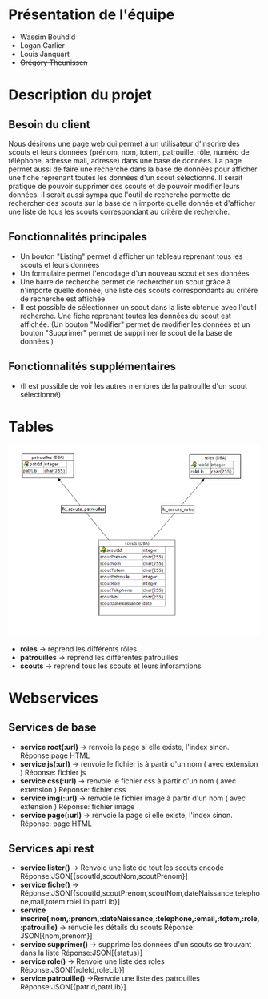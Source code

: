 # Présentation de l'équipe
- Wassim Bouhdid
- Logan Carlier
- Louis Janquart
- ~~Grégory Theunissen~~
# Description du projet
## Besoin du client
Nous désirons une page web qui permet à un utilisateur d'inscrire des scouts et leurs données (prénom, nom, totem, patrouille, rôle, numéro de téléphone, adresse mail, adresse) dans une base de données. La page permet aussi de faire une recherche dans la base de données pour afficher une fiche reprenant toutes les données d'un scout sélectionné. Il serait pratique de pouvoir supprimer des scouts et de pouvoir modifier leurs données. Il serait aussi sympa que l'outil de recherche permette de rechercher des scouts sur la base de n'importe quelle donnée et d'afficher une liste de tous les scouts correspondant au critère de recherche.

## Fonctionnalités principales
- Un bouton "Listing" permet d'afficher un tableau reprenant tous les scouts et leurs données
- Un formulaire permet l'encodage d'un nouveau scout et ses données
- Une barre de recherche permet de rechercher un scout grâce à n'importe quelle donnée, une liste des scouts correspondants au critère de recherche est affichée
- Il est possible de sélectionner un scout dans la liste obtenue avec l'outil recherche. Une fiche reprenant toutes les données du scout est affichée. (Un bouton "Modifier" permet de modifier les données et un bouton "Supprimer" permet de supprimer le scout de la base de données.)
 
## Fonctionnalités supplémentaires
- (Il est possible de voir les autres membres de la patrouille d'un scout sélectionné)

# Tables
![](diagramme_er.png)
- **roles** -> reprend les différents rôles
- **patrouilles** -> reprend les différentes patrouilles
- **scouts** -> reprend tous les scouts et leurs inforamtions

# Webservices  
## **Services de base**
- **service root(:url)** -> renvoie la page si elle existe, l'index sinon.
Réponse:page HTML
- **service js(:url)** -> renvoie le fichier js à partir d'un nom ( avec extension )
Réponse: fichier js
- **service css(:url)** -> renvoie le fichier css à partir d'un nom ( avec extension )
Réponse: fichier css
- **service img(:url)** -> renvoie le fichier image à partir d'un nom ( avec extension )
Réponse: fichier image
- **service page(:url)** -> renvoie la page si elle existe, l'index sinon.
Réponse: page HTML

## **Services api rest**
- **service lister()** -> Renvoie une liste de tout les scouts encodé
Réponse:JSON[{scoutId,scoutNom,scoutPrénom}]
- **service fiche()** -> 
Réponse:JSON[{scoutId,scoutPrenom,scoutNom,dateNaissance,telephone,mail,totem roleLib patrLib}]
- **service inscrire(:nom,:prenom,:dateNaissance,:telephone,:email,:totem,:role,:patrouille)** -> renvoie les détails du scouts
Réponse: JSON[{nom,prenom}]
- **service supprimer()** -> supprime les données d'un scouts se trouvant dans la liste
Réponse:JSON[{status}]
- **service role()** -> Renvoie une liste des roles
Réponse:JSON[{roleId,roleLib}]
- **service patrouille()** ->Renvoie une liste des patrouilles
Réponse:JSON[{patrId,patrLib}]

